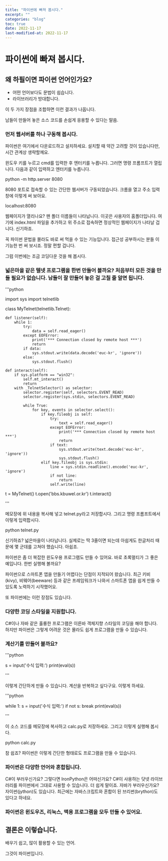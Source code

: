```yaml
---
title: "파이썬에 빠져 봅시다."
excerpt: ""
categories: "blog"
toc: true
date: 2022-11-17
last-modified-at: 2022-11-17
---
```




# 파이썬에 빠져 봅시다.

## 왜 하필이면 파이썬 언어인가요?

- 어떤 언어보다도 문법이 쉽습니다.
- 라이브러리가 방대합니다.

이 두 가지 장점을 조합하면 이런 결과가 나옵니다.

남들이 만들어 놓은 소스 코드를 손쉽게 응용할 수 있다는 말씀.

### 먼저 웹서버를 하나 구동해 봅시다.

파이썬은 여기에서 다운로드하고 설치하세요. 설치할 때 약간 고려할 것이 있습니다만, 시간 관계상 생략할께요.

윈도우 키를 누르고 cmd를 입력한 후 엔터키를 누릅니다. 그러면 명령 프롬프트가 열립니다. 다음과 같이 입력하고 엔터키를 누릅니다.

python -m http.server 8080

8080 포트로 접속할 수 있는 간단한 웹서버가 구동되었습니다. 크롬을 열고 주소 입력창에 이렇게 써 보아요.

localhost:8080

웹페이지가 열리나요? 왠 폴더 이름들이 나타납니다. 이곳은 사용자의 홈폴더입니다. 여기에 index.html 파일을 추가하고 위 주소로 접속하면 정상적인 웹페이지가 나타날 겁니다. 신기하죠.

꼭 파이썬 문법을 몰라도 바로 써 먹을 수 있는 기능입니다. 접근성 공부하시는 분들 이 기능한 번 써 보시죠. 정말 편할 겁니다.

그럼 이번에는 조금 코딩다운 것을 해 봅시다. 

### 넓은마을 같은 텔넷 프로그램을 한번 만들어 볼까요? 처음부터 모든 것을 만들 필요가 없습니다. 남들이 잘 만들어 놓은 걸 고칠 줄 알면 됩니다.

'''python

import sys
import telnetlib

class MyTelnet(telnetlib.Telnet):

	def listener(self):
		while 1:
			try:
				data = self.read_eager()
			except EOFError:
				print('*** Connection closed by remote host ***')
				return
			if data:
				sys.stdout.write(data.decode('euc-kr', 'ignore'))
			else:
				sys.stdout.flush()

	def interact(self):
		if sys.platform == "win32":
			self.mt_interact()
			return
		with _TelnetSelector() as selector:
			selector.register(self, selectors.EVENT_READ)
			selector.register(sys.stdin, selectors.EVENT_READ)

			while True:
				for key, events in selector.select():
					if key.fileobj is self:
						try:
							text = self.read_eager()
						except EOFError:
							print('*** Connection closed by remote host ***')
							return
						if text:
							sys.stdout.write(text.decode('euc-kr', 'ignore'))
							sys.stdout.flush()
					elif key.fileobj is sys.stdin:
						line = sys.stdin.readline().encode('euc-kr', 'ignore')
						if not line:
							return
						self.write(line)

t = MyTelnet()
t.open('bbs.kbuwel.or.kr')
t.interact()

'''

메모장에 위 내용을 복사해 넣고 telnet.py라고 저장합시다. 그리고 명령 프롬프트에서 이렇게 입력합시다.

python telnet.py

신기하죠? 넓은마을이 나타납니다. 실제로는 딱 3줄이면 되는데 아쉽게도 한글처리 때문에 몇 군데를 고쳐야 했습니다. 아쉽죠.

파이썬은 좀 더 복잡한 윈도우용 프로그램도 만들 수 있어요. 바로 초록멀티가 그 좋은 예입니다. 한번 실행해 볼까요?

파이썬으로 스마트폰 앱을 만들기 어렵다는 단점이 지적되어 왔습니다. 최근 키비(kivy), 비웨어(beeware) 등과 같은 프레임워크가 나와서 스마트폰 앱을 쉽게 만들 수 있도록 노력하기 시작했어요.

또 파이썬에는 이런 장점도 있습니다.

### 다양한 코딩 스타일을 지원합니다.

C#이나 자바 같은 훌륭한 프로그램은 이른바 객체지향 스타일의 코딩을 해야 합니다. 하지만 파이썬은 그렇게 어려운 것은 몰라도 쉽게 프로그램을 만들 수 있습니다. 

### 계산기를 만들어 볼까요?

'''python

s = input('수식 입력:')
print(eval(s))

'''

이렇게 간단하게 만들 수 있습니다. 계산을 반복하고 싶다구요. 이렇게 하세요.

'''python

while 1:
	s = input('수식 입력:')
	if not s: break
	print(eval(s))

'''

이 소스 코드를 메모장에 복사하고 calc.py로 저장하세요. 그리고 이렇게 실행해 봅시다.

python calc.py

참 쉽죠? 파이썬은 이렇게 간단한 형태로도 프로그램을 만들 수 있습니다.

### 파이썬은 다양한 언어와 혼합됩니다.

C#이 부러우신가요?  그렇다면 IronPython은 어떠신가요? C#이 사용하는 닷넷 라이브러리를 파이썬에서 그대로 사용할 수 있습니다. 더 쉽게 말이죠. 자바가 부러우신가요? 자이썬(jython)도 있습니다. 최근에는 자바스크립트와 혼합이 된 브리썬(brython)도 있다고 하네요.

### 파이썬은 윈도우즈, 리눅스, 맥용 프로그램을 모두 만들 수 있어요.

## 결론은 이렇습니다.

배우기 쉽고, 많이 활용할 수 있는 언어.

그것이 파이썬입니다.
